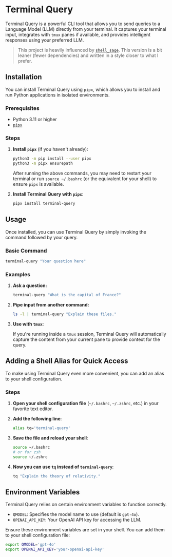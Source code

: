 # Terminal Query

Terminal Query is a powerful CLI tool that allows you to send queries to a Language Model (LLM) directly from your terminal. It captures your terminal input, integrates with `tmux` panes if available, and provides intelligent responses using your preferred LLM.

> This project is heavily influenced by [`shell_sage`](https://github.com/AnswerDotAI/shell_sage). This version is a bit leaner (fewer dependencies) and written in a style closer to what I prefer.

## Installation

You can install Terminal Query using `pipx`, which allows you to install and run Python applications in isolated environments.

### Prerequisites

- Python 3.11 or higher
- [`pipx`](https://pipxproject.github.io/pipx/)

### Steps

1. **Install `pipx`** (if you haven't already):

   ```bash
   python3 -m pip install --user pipx
   python3 -m pipx ensurepath
   ```

   After running the above commands, you may need to restart your terminal or run `source ~/.bashrc` (or the equivalent for your shell) to ensure `pipx` is available.

2. **Install Terminal Query with `pipx`**:

   ```bash
   pipx install terminal-query
   ```

## Usage

Once installed, you can use Terminal Query by simply invoking the command followed by your query.

### Basic Command

```bash
terminal-query "Your question here"
```

### Examples

1. **Ask a question:**

   ```bash
   terminal-query "What is the capital of France?"
   ```

2. **Pipe input from another command:**

   ```bash
   ls -l | terminal-query "Explain these files."
   ```

3. **Use with `tmux`:**

   If you're running inside a `tmux` session, Terminal Query will automatically capture the content from your current pane to provide context for the query.

## Adding a Shell Alias for Quick Access

To make using Terminal Query even more convenient, you can add an alias to your shell configuration.

### Steps

1. **Open your shell configuration file** (`~/.bashrc`, `~/.zshrc`, etc.) in your favorite text editor.

2. **Add the following line**:

   ```bash
   alias tq='terminal-query'
   ```

3. **Save the file and reload your shell**:

   ```bash
   source ~/.bashrc
   # or for zsh
   source ~/.zshrc
   ```

4. **Now you can use `tq` instead of `terminal-query`**:

   ```bash
   tq "Explain the theory of relativity."
   ```

## Environment Variables

Terminal Query relies on certain environment variables to function correctly.

- `QMODEL`: Specifies the model name to use (default is `gpt-4o`).
- `OPENAI_API_KEY`: Your OpenAI API key for accessing the LLM.

Ensure these environment variables are set in your shell. You can add them to your shell configuration file:

```bash
export QMODEL='gpt-4o'
export OPENAI_API_KEY='your-openai-api-key'
```
